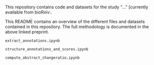 This repository contains code and datasets for the study "..." [currently available from bioRxiv:.

This README contains an overview of the different files and datasets contained in this repository. The full methodology is documented in the above linked preprint.

`extract_annotations.ipynb`

`structure_annotations_and_scores.ipynb`

`compute_abstract_changeratio.ipynb`
